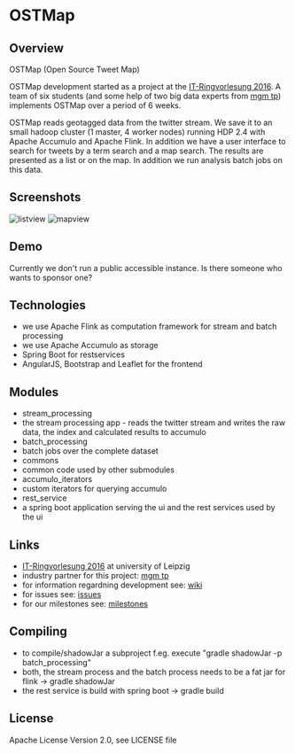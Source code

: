 # OSTMap

## Overview
OSTMap (Open Source Tweet Map)

OSTMap development started as a project at the [IT-Ringvorlesung 2016](https://www.informatik.uni-leipzig.de/ifi/kooperation/it-ringvorlesung/sommersemester-2016/). A team of six students (and some help of two big data experts from [mgm tp](http://www.mgm-tp.com/)) implements OSTMap over a period of 6 weeks.

OSTMap reads geotagged data from the twitter stream. We save it to an small hadoop cluster (1 master, 4 worker nodes) running HDP 2.4 with Apache Accumulo and Apache Flink. In addition we have a user interface to search for tweets by a term search and a map search. The results are presented as a list or on the map. In addition we run analysis batch jobs on this data.

## Screenshots
![listview](https://raw.githubusercontent.com/IIDP/OSTMap/screenshots/screenshots/results_for_swimming_list.jpg)
![mapview](https://raw.githubusercontent.com/IIDP/OSTMap/screenshots/screenshots/results_for_swimming_map.jpg)

## Demo
Currently we don't run a public accessible instance. Is there someone who wants to sponsor one?

## Technologies
* we use Apache Flink as computation framework for stream and batch processing
* we use Apache Accumulo as storage
* Spring Boot for restservices
* AngularJS, Bootstrap and Leaflet for the frontend

## Modules
* stream_processing
 * the stream processing app - reads the twitter stream and writes the raw data, the index and calculated results to accumulo
* batch_processing
 * batch jobs over the complete dataset 
* commons
 * common code used by other submodules
* accumulo_iterators
 * custom iterators for querying accumulo
* rest_service
 * a spring boot application serving the ui and the rest services used by the ui

## Links
* [IT-Ringvorlesung 2016](https://www.informatik.uni-leipzig.de/ifi/kooperation/it-ringvorlesung/sommersemester-2016/) at university of Leipzig
* industry partner for this project: [mgm tp](http://www.mgm-tp.com/)
* for information regardning development see: [wiki](https://github.com/IIDP/OSTMap/wiki)
* for issues see: [issues](https://github.com/IIDP/OSTMap/issues)
* for our milestones see: [milestones](https://github.com/IIDP/OSTMap/milestones)

## Compiling
* to compile/shadowJar a subproject f.eg. execute "gradle shadowJar -p batch_processing"
* both, the stream process and the batch process needs to be a fat jar for flink -> gradle shadowJar
* the rest service is build with spring boot -> gradle build

## License
 Apache License Version 2.0, see LICENSE file
